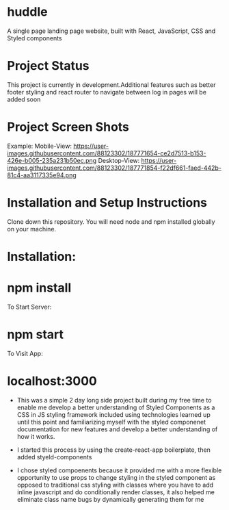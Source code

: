 # huddle

A single page landing page website, built with React, JavaScript, CSS and Styled components

# Project Status
This project is currently in development.Additional features such as better footer styling and react router to navigate between log in pages will be added soon

# Project Screen Shots
Example:
Mobile-View:
 https://user-images.githubusercontent.com/88123302/187771654-ce2d7513-b153-426e-b005-235a231b50ec.png
Desktop-View:
https://user-images.githubusercontent.com/88123302/187771854-f22df661-faed-442b-81c4-aa3117335e94.png


# Installation and Setup Instructions
Clone down this repository. You will need node and npm installed globally on your machine.

# Installation:

# npm install

To Start Server:

# npm start

To Visit App:

# localhost:3000

* This was a simple 2 day long side project built during my free time to enable me develop a better understanding of Styled Components as a CSS in JS styling framework included using technologies learned up until this point and familiarizing myself with the styled componenet documentation for new features and develop a better understanding of how it works.

* I started this process by using the create-react-app boilerplate, then added styeld-components 

* I chose styled compoenents because it provided me with a more flexible opportunity to use props to change styling in the styled component as opposed to traditional css styling with classes where you have to add inline javascript and do conditionally render classes, it also helped me eliminate class name bugs by dynamically generating them for me 
